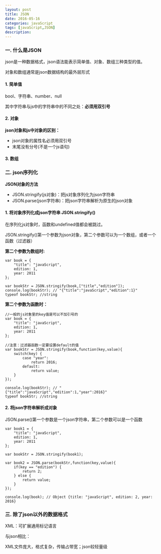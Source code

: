 ```yaml
---
layout: post
title: JSON
date: 2016-05-16
categories: javaScript
tags: [javaScript,JSON]
description: 
---
```


### 一. 什么是JSON

json是一种数据格式，json语法能表示简单值、对象、数组三种类型的值。

对象和数组通常是json数据结构的最外层形式

#### 1. 简单值

bool、字符串、number、null

其中字符串与js中的字符串中的不同之处：**必须用双引号**

#### 2. 对象

**json对象和js中对象的区别：**

- json对象的属性名必须用双引号
- 末尾没有分号(不是一个js语句)

#### 3. 数组

### 二. json序列化

**JSON对象的方法**

- JSON.stringify(js对象)：把js对象序列化为json字符串
- JSON.parse(json字符串)：把json字符串解析为原生的json对象

#### 1. 将对象序列化成json字符串 JSON.stringify()

在序列化js对象时，函数和undefined值都会被跳过。

JSON.stringify()第一个参数为json对象，第二个参数可以为一个数组，或者一个函数（过滤器）

**第二个参数为数组时:**

```
var book = {
	"title": "javaScript",
	edition: 1,
	year: 2011
};

var bookStr = JSON.stringify(book,["title","edition"]);
console.log(bookStr); // "{"title":"javaScript","edition":1}"
typeof bookStr; //string
```

**第二个参数为函数时：**

```
//一般的js对象里的key值是可以不加引号的
var book = {
	"title": "javaScript",
	edition: 1,
	year: 2011
};

//注意：过滤器函数一定要设置default的值
var bookStr = JSON.stringify(book,function(key,value){
	switch(key) {
		case "year":
			return 2016;
		default:
			return value;
	}
});

console.log(bookStr); // "{"title":"javaScript","edition":1,"year":2016}"
typeof bookStr; //string
```

#### 2. 将json字符串解析成对象

JSON.parse()第一个参数是一个json字符串，第二个参数可以是一个函数

```
var book1 = {
	"title": "javaScript",
	edition: 1,
	year: 2011
};

var bookStr = JSON.stringify(book1);

var book2 = JSON.parse(bookStr,function(key,value){
	if(key == "edition") {
		return 2;
	} else {
		return value;
	}
});

console.log(book); // Object {title: "javaScript", edition: 2, year: 2016}
```

### 三. 除了json以外的数据格式

XML：可扩展通用标记语言

与json相比：

XML文件庞大，格式复杂，传输占带宽；json较轻量级